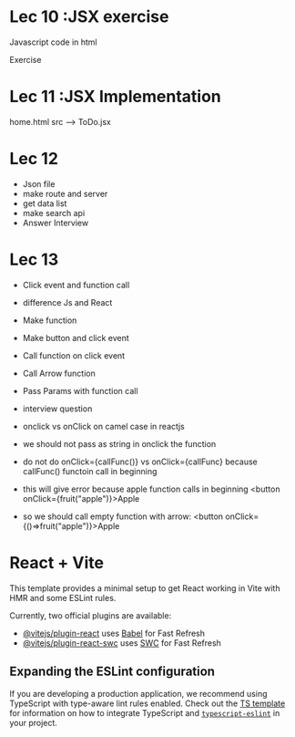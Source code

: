 # Lec 10 :JSX exercise
Javascript code in html

Exercise

# Lec 11 :JSX Implementation

home.html
src --> ToDo.jsx

# Lec 12

- Json file
- make route and server
- get data list
- make search api
- Answer Interview


# Lec 13
- Click event and function call
- difference Js and React
- Make function
- Make button and click event
- Call function on click event
- Call Arrow function
- Pass Params with function call
- interview question


- onclick vs onClick on camel case in reactjs
- we should not pass as string in onclick the function
- do not do onClick={callFunc()}
vs onClick={callFunc}
because callFunc() functoin call in beginning  

- this will give error because apple function calls in beginning
<button onClick={fruit("apple")}>Apple</button>

- so we should call empty function with arrow:
<button onClick={()=>fruit("apple")}>Apple</button>


# React + Vite

This template provides a minimal setup to get React working in Vite with HMR and some ESLint rules.

Currently, two official plugins are available:

- [@vitejs/plugin-react](https://github.com/vitejs/vite-plugin-react/blob/main/packages/plugin-react) uses [Babel](https://babeljs.io/) for Fast Refresh
- [@vitejs/plugin-react-swc](https://github.com/vitejs/vite-plugin-react/blob/main/packages/plugin-react-swc) uses [SWC](https://swc.rs/) for Fast Refresh

## Expanding the ESLint configuration

If you are developing a production application, we recommend using TypeScript with type-aware lint rules enabled. Check out the [TS template](https://github.com/vitejs/vite/tree/main/packages/create-vite/template-react-ts) for information on how to integrate TypeScript and [`typescript-eslint`](https://typescript-eslint.io) in your project.
